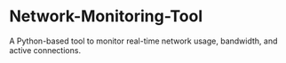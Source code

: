 # Network-Monitoring-Tool
A Python-based tool to monitor real-time network usage, bandwidth, and active connections.
